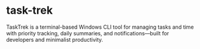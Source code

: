 # task-trek
TaskTrek is a terminal-based Windows CLI tool for managing tasks and time with priority tracking, daily summaries, and notifications—built for developers and minimalist productivity.

